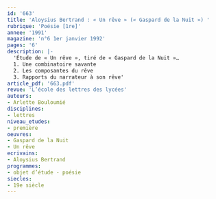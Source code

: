 ```yaml
---
id: '663'
title: 'Aloysius Bertrand : « Un rêve » (« Gaspard de la Nuit ») '
rubrique: 'Poésie [1re]'
annee: '1991'
magazine: 'n°6 1er janvier 1992'
pages: '6'
description: |-
  'Étude de « Un rêve », tiré de « Gaspard de la Nuit »…
  1. Une combinatoire savante
  2. Les composantes du rêve
  3. Rapports du narrateur à son rêve'
article_pdf: '663.pdf'
revue: 'L’école des lettres des lycées'
auteurs:
- Arlette Bouloumié
disciplines:
- lettres
niveau_etudes:
- première
oeuvres:
- Gaspard de la Nuit
- Un rêve
ecrivains:
- Aloysius Bertrand
programmes:
- objet d’étude - poésie
siecles:
- 19e siècle
---
```


